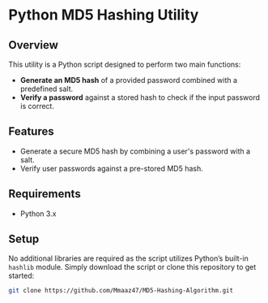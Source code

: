 # Python MD5 Hashing Utility

## Overview
This utility is a Python script designed to perform two main functions:
- **Generate an MD5 hash** of a provided password combined with a predefined salt.
- **Verify a password** against a stored hash to check if the input password is correct.

## Features
- Generate a secure MD5 hash by combining a user's password with a salt.
- Verify user passwords against a pre-stored MD5 hash.

## Requirements
- Python 3.x

## Setup
No additional libraries are required as the script utilizes Python’s built-in `hashlib` module. Simply download the script or clone this repository to get started:

```bash
git clone https://github.com/Mmaaz47/MD5-Hashing-Algorithm.git

